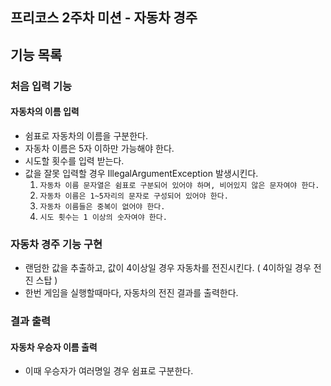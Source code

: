 ## 프리코스 2주차 미션 - 자동차 경주
## 기능 목록


### 처음 입력 기능
#### 자동차의 이름 입력
* 쉼표로 자동차의 이름을 구분한다.
* 자동차 이름은 5자 이하만 가능해야 한다.
* 시도할 횟수를 입력 받는다.
* 값을 잘못 입력할 경우  IllegalArgumentException 발생시킨다.  
    1. `자동차 이름 문자열은 쉼표로 구분되어 있어야 하며, 비어있지 않은 문자여야 한다.`  
    2. `자동차 이름은 1~5자리의 문자로 구성되어 있어야 한다.`  
    3. `자동차 이름들은 중복이 없어야 한다.`    
    4. `시도 횟수는 1 이상의 숫자여야 한다.`  

###  자동차 경주 기능 구현
* 랜덤한 값을 추출하고, 값이 4이상일 경우 자동차를 전진시킨다. ( 4이하일 경우 전진 스탑 )
* 한번 게임을 실행할때마다, 자동차의 전진 결과를 출력한다.

### 결과 출력
#### 자동차 우승자 이름 출력
* 이때 우승자가 여러명일 경우 쉼표로 구분한다.


